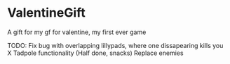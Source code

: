 # ValentineGift
 A gift for my gf for valentine, my first ever game

TODO:
	Fix bug with overlapping lillypads, where one dissapearing kills you X
	Tadpole functionality (Half done, snacks)
	Replace enemies
